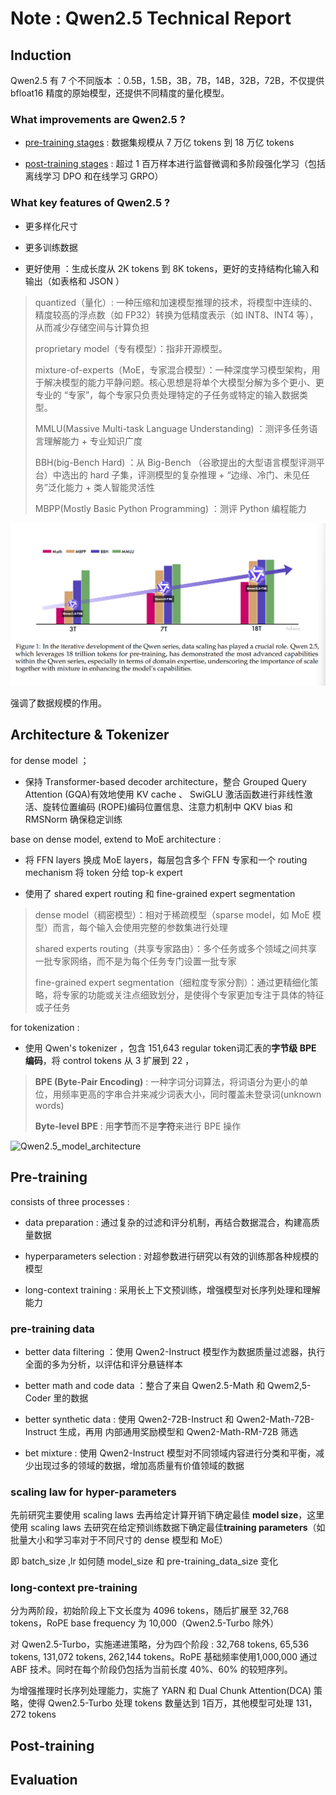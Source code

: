 # Note :  Qwen2.5 Technical Report

## Induction 

Qwen2.5 有 7 个不同版本 ：0.5B，1.5B，3B，7B，14B，32B，72B，不仅提供 bfloat16 精度的原始模型，还提供不同精度的量化模型。

### What improvements are Qwen2.5 ?

- [pre-training stages][1] : 数据集规模从 7 万亿 tokens 到 18 万亿 tokens 

- [post-training stages][2] : 超过 1 百万样本进行监督微调和多阶段强化学习（包括离线学习 DPO 和在线学习 GRPO）

[1]:https://github.com/yuan-qi5/mllm/blob/main/paper/Qwen2.5.md#pre-training
[2]:https://github.com/yuan-qi5/mllm/blob/main/paper/Qwen2.5.md#post-training

### What key features of Qwen2.5 ?

- 更多样化尺寸

- 更多训练数据

- 更好使用 ：生成长度从 2K tokens 到 8K tokens，更好的支持结构化输入和输出（如表格和 JSON ）

> quantized（量化）: 一种压缩和加速模型推理的技术，将模型中连续的、精度较高的浮点数（如 FP32）转换为低精度表示（如 INT8、INT4 等），从而减少存储空间与计算负担
>
> proprietary model（专有模型）：指非开源模型。
>
> mixture-of-experts（MoE，专家混合模型）：一种深度学习模型架构，用于解决模型的能力平静问题。核心思想是将单个大模型分解为多个更小、更专业的 “专家”，每个专家只负责处理特定的子任务或特定的输入数据类型。
>
> MMLU(Massive Multi-task Language Understanding) ：测评多任务语言理解能力 + 专业知识广度
>
> BBH(big-Bench Hard) ：从 Big-Bench （谷歌提出的大型语言模型评测平台）中选出的 hard 子集，评测模型的复杂推理 + “边缘、冷门、未见任务”泛化能力 + 类人智能灵活性
>
> MBPP(Mostly Basic Python Programming) ：测评 Python 编程能力
> 

![Qwen_series_development](./pictures/Qwen_series_development.png)

强调了数据规模的作用。

## Architecture & Tokenizer

for dense model ；

- 保持 Transformer-based decoder architecture，整合 Grouped Query Attention (GQA)有效地使用 KV cache 、 SwiGLU 激活函数进行非线性激活、旋转位置编码 (ROPE)编码位置信息、注意力机制中 QKV bias 和 RMSNorm 确保稳定训练

base on dense model, extend to MoE architecture :

- 将 FFN layers 换成 MoE layers，每层包含多个 FFN 专家和一个 routing mechanism 将 token 分给 top-k expert

- 使用了 shared expert routing 和 fine-grained expert segmentation

> dense model（稠密模型）：相对于稀疏模型（sparse model，如 MoE 模型）而言，每个输入会使用完整的参数集进行处理
>
> shared experts routing（共享专家路由）：多个任务或多个领域之间共享一批专家网络，而不是为每个任务专门设置一批专家
>
> fine-grained expert segmentation（细粒度专家分割）：通过更精细化策略，将专家的功能或关注点细致划分，是使得个专家更加专注于具体的特征或子任务

for tokenization :

- 使用 Qwen's tokenizer ，包含 151,643 regular token词汇表的**字节级 BPE 编码**，将 control tokens 从 3 扩展到 22 ，

> **BPE (Byte-Pair Encoding)** : 一种字词分词算法，将词语分为更小的单位，用频率更高的字串合并来减少词表大小，同时覆盖未登录词(unknown words)
> 
> **Byte-level BPE** : 用**字节**而不是**字符**来进行 BPE 操作

![Qwen2.5_model_architecture](./pictures/Qwen2.5_model_architecture.png)

## Pre-training

consists of three processes :

- data preparation : 通过复杂的过滤和评分机制，再结合数据混合，构建高质量数据

- hyperparameters selection : 对超参数进行研究以有效的训练那各种规模的模型

- long-context training : 采用长上下文预训练，增强模型对长序列处理和理解能力

### pre-training data 

- better data filtering ：使用 Qwen2-Instruct 模型作为数据质量过滤器，执行全面的多为分析，以评估和评分悬链样本

- better math and code data ：整合了来自 Qwen2.5-Math 和 Qwem2,5-Coder 里的数据

- better synthetic data : 使用 Qwen2-72B-Instruct 和 Qwen2-Math-72B-Instruct 生成，再用 内部通用奖励模型和 Qwen2-Math-RM-72B 筛选

- bet mixture : 使用 Qwen2-Instruct 模型对不同领域内容进行分类和平衡，减少出现过多的领域的数据，增加高质量有价值领域的数据

  
### scaling law for hyper-parameters

先前研究主要使用 scaling laws 去再给定计算开销下确定最佳 **model size**，这里使用 scaling laws 去研究在给定预训练数据下确定最佳**training parameters**（如批量大小和学习率对于不同尺寸的 dense 模型和  MoE）

即 batch_size ,lr 如何随 model_size 和 pre-training_data_size 变化 

### long-context pre-training

分为两阶段，初始阶段上下文长度为 4096 tokens，随后扩展至 32,768 tokens，RoPE base frequency 为 10,000（Qwen2.5-Turbo 除外）

对 Qwen2.5-Turbo，实施递进策略，分为四个阶段 : 32,768 tokens, 65,536 tokens, 131,072 tokens, 262,144 tokens。RoPE 基础频率使用1,000,000 通过 ABF 技术。同时在每个阶段仍包括为当前长度 40%、60% 的较短序列。

为增强推理时长序列处理能力，实施了 YARN 和 Dual Chunk Attention(DCA) 策略，使得 Qwen2.5-Turbo 处理 tokens 数量达到 1百万，其他模型可处理 131，272 tokens 


## Post-training 


## Evaluation





